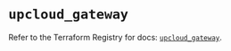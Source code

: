 # `upcloud_gateway`

Refer to the Terraform Registry for docs: [`upcloud_gateway`](https://registry.terraform.io/providers/upcloudltd/upcloud/5.20.1/docs/resources/gateway).
